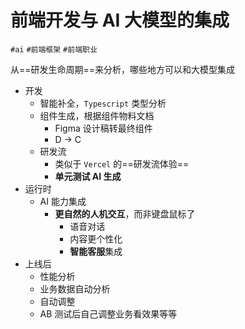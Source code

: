 
# 前端开发与 AI 大模型的集成


`#ai` `#前端框架` `#前端职业` 


从==研发生命周期==来分析，哪些地方可以和大模型集成

- 开发 
	- 智能补全，`Typescript` 类型分析
	- 组件生成，根据组件物料文档
		- Figma 设计稿转最终组件
		- D → C
	- 研发流
		- 类似于 `Vercel` 的==研发流体验==
		- **单元测试 AI 生成**
- 运行时
	- AI 能力集成
		- **更自然的人机交互**，而非键盘鼠标了
			- 语音对话
			- 内容更个性化
			- **智能客服**集成
- 上线后
	- 性能分析
	- 业务数据自动分析
	- 自动调整
	- AB 测试后自己调整业务看效果等等